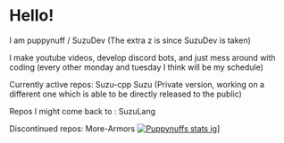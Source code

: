 # Hello!
I am puppynuff / SuzuDev (The extra z is since SuzuDev is taken)

I make youtube videos, develop discord bots, and just mess around with coding (every other monday and tuesday I think will be my schedule)

Currently active repos:
Suzu-cpp
Suzu (Private version, working on a different one which is able to be directly released to the public)

Repos I might come back to :
SuzuLang

Discontinued repos:
More-Armors
[![Puppynuffs stats ig](https://github-readme-stats.vercel.app/api?username=puppynuff)](https://github.com/anuraghazra/github-readme-stats)]
